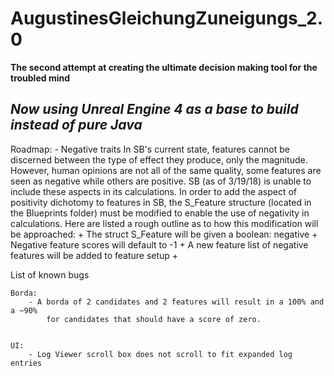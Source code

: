 # AugustinesGleichungZuneigungs_2.0
**The second attempt at creating the ultimate decision making tool for the troubled mind**

*Now using Unreal Engine 4 as a base to build instead of pure Java*
-----------------------------------------------------------------------------

Roadmap:
	- Negative traits
		In SB's current state, features cannot be discerned between the type of effect they
		produce, only the magnitude. However, human opinions are not all of the same quality,
		some features are seen as negative while others are positive. SB (as of 3/19/18) is
		unable to include these aspects in its calculations.
		In order to add the aspect of positivity dichotomy to features in SB, the S_Feature
		structure (located in the Blueprints folder) must be modified to enable the use
		of negativity in calculations. Here are listed a rough outline as to how this modification
		will be approached:
			+ The struct S_Feature will be given a boolean: negative
			+ Negative feature scores will default to -1
			+ A new feature list of negative features will be added to feature setup
			+ 


List of known bugs

	Borda:
		- A borda of 2 candidates and 2 features will result in a 100% and a ~90%
			for candidates that should have a score of zero.
		
	
	UI:
		- Log Viewer scroll box does not scroll to fit expanded log entries
		